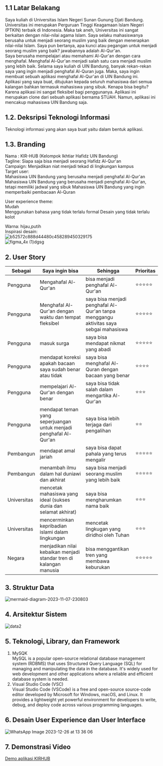 ## 1.1 Latar Belakang
Saya kuliah di Universitas Islam Negeri Sunan Gunung Djati Bandung. Universitas ini merupakan Perguruan Tinggi Keagamaan Islam Negeri (PTKIN) terbaik di Indonesia. Maka tak aneh, Universitas ini sangat berkaitan dengan nilai-nilai agama Islam. Saya selaku mahasiswanya berusaha untuk menjadi seorang muslim yang baik dengan menerapkan nilai-nilai Islam. Saya pun bertanya, apa kunci atau pegangan untuk menjadi seorang muslim yang baik? jawabannya adalah Al-Qur'an.
<br>
Saya berusaha mempelajari atau memahami Al-Qur'an dengan cara menghafal. Menghafal Al-Qur'an menjadi salah satu cara menjadi muslim yang lebih baik. Selama saya kuliah di UIN Bandung, banyak rekan-rekan saya yang ingin menjadi penghafal Al-Quran juga. Maka, saya ingin membuat sebuah aplikasi menghafal Al-Qur'an di UIN Bandung ini.
<br>
Aplikasi yang saya buat, ditujukan kepada seluruh mahasiswa dari semua kalangan bahkan termasuk mahasiswa yang sibuk. Kenapa bisa begitu? Karena aplikasi ini sangat fleksibel bagi penggunanya. Aplikasi ini merupakan clone dari sebuah aplikasi bernama STUAH. Namun, aplikasi ini mencakup mahasiswa UIN Bandung saja.
<br>
## 1.2. Deksripsi Teknologi Informasi
Teknologi informasi yang akan saya buat yaitu dalam bentuk aplikasi.

## 1.3. Branding

Nama : KIR-HUB (Kelompok Ikhtiar Hafidz UIN Bandung)<br>
Tagline: Siapa saja bisa menjadi seorang Hafidz Al-Qur'an<br>
Campaign: Menjadikan niat menjadi tekad di lingkungan kampus<br>
Target user:<br>
Mahasiswa UIN Bandung yang berusaha menjadi penghafal Al-Qur'an
Mahasiswa UIN Bandung yang berusaha menjadi penghafal Al-Qur'an, tetapi memiliki jadwal yang sibuk
Mahasiswa UIN Bandung yang ingin memperbaiki pembacaan Al-Quran 


User experience theme:<br>
Mudah <br>
Menggunakan bahasa yang tidak terlalu formal
Desain yang tidak terlalu kolot

Warna: hijau,putih<br>
Inspirasi desain:
<br>
![b52572c888d44480c458289450329175](https://github.com/Andimugni27/job_interview.md/assets/144541746/dc843b92-21b0-4cb7-8e5f-b2e535766137)
<br>
![figma_4x (1)dgsg](https://github.com/Andimugni27/job_interview.md/assets/144541746/2cf884bc-ccff-4cf0-a3bf-9cd1edb9cb9e)



## 2. User Story

 Sebagai | Saya ingin bisa | Sehingga | Prioritas
---|---|---|---
 Pengguna | Mengahafal Al-Qur'an | bisa menjadi penghafal Al-Qur'an | ⭐⭐⭐⭐⭐
 Pengguna | Menghafal Al-Qur'an dengan waktu dan tempat fleksibel | saya bisa menjadi penghafal Al-Qur'an tanpa menggangu aktivitas saya sebgai mahasiswa | ⭐⭐⭐⭐⭐
 Pengguna | masuk surga | saya bisa mendapat nikmat yang abadi | ⭐⭐⭐⭐⭐
 Pengguna | mendapat koreksi apakah bacaan saya sudah benar atau tidak | saya bisa menghafal Al-Quran dengan bacaan yang benar | ⭐⭐⭐⭐
 Pengguna | mempelajari Al-Qur'an dengan benar | saya bisa tidak salah dalam mengartika Al-Qur'an | ⭐⭐⭐
 Pengguna | mendapat teman yang seperjuangan untuk menjadi penghafal Al-Qur'an | saya bisa lebih terjaga dari pengalihan | ⭐⭐
 Pembangun | mendapat amal jariah | saya bisa dapat pahala yang terus mengalir | ⭐⭐⭐⭐⭐
 Pembangun | menambah ilmu dalam hal duniawi dan akhirat | saya bisa menjadi seorang muslim yang lebih baik | ⭐⭐⭐⭐⭐
 Universitas | mencetak mahasiswa yang ideal (sukses dunia dan selamat akhirat) | saya bisa mengharumkan nama baik | ⭐⭐⭐
 Universitas | mencerminkan kepribadian islami dalam lingkungan | mencetak lingkugan yang diridhoi oleh Tuhan | ⭐⭐⭐
 Negara | menjadikan nilai kebaikan menjadi standar tren di kalangan manusia | bisa menggantikan tren yang membawa keburukan | ⭐⭐⭐⭐⭐

## 3. Struktur Data
![mermaid-diagram-2023-11-07-230803](https://github.com/Andimugni27/job_interview.md/assets/144541746/2161b054-d44b-4dbd-a082-738d3ecf912b)

## 4. Arsitektur Sistem
![data2](https://github.com/Andimugni27/job_interview.md/assets/144541746/5a9953d8-00d0-4365-96a1-aec08aac14c6)


## 5. Teknologi, Library, dan Framework
 1. MySQK<br>
 MySQL is a popular open-source relational database management system (RDBMS) that uses Structured Query Language (SQL) for managing and manipulating the data in the database. It's widely used for web development and other applications where a reliable and efficient database system is needed.<br>
 2. Visual Studio Code (VSC)<br>
    Visual Studio Code (VSCode) is a free and open-source source-code editor developed by Microsoft for Windows, macOS, and Linux. It provides a lightweight yet powerful environment for developers to write, debug, and deploy code across various programming languages.
    


## 6. Desain User Experience dan User Interface

![WhatsApp Image 2023-12-26 at 13 36 06](https://github.com/Andimugni27/campus.md/assets/144541746/55964153-d9b2-4378-a30c-06261691047c)



## 7. Demonstrasi Video

[Demo aplikasi KIRHUB](https://drive.google.com/file/d/1rpG9uyVLl-7yML1f0dJpyHJh2nVJ03Ia/view?usp=drive_link)
